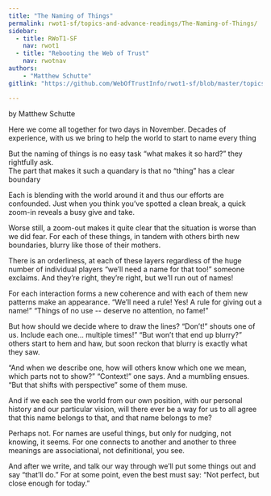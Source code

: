 ```yaml
---
title: "The Naming of Things"
permalink: rwot1-sf/topics-and-advance-readings/The-Naming-of-Things/
sidebar:
  - title: RWoT1-SF
    nav: rwot1
  - title: "Rebooting the Web of Trust"
    nav: rwotnav
authors:
	- "Matthew Schutte"
gitlink: "https://github.com/WebOfTrustInfo/rwot1-sf/blob/master/topics-and-advance-readings/The-Naming-of-Things.txt"

---  
```


by Matthew Schutte


Here we come all together
for two days in November.
Decades of experience, with us we bring
to help the world to start to name every thing

But the naming of things is no easy task
“what makes it so hard?” they rightfully ask.  
The part that makes it such a quandary 
is that no “thing” has a clear boundary 

Each is blending with the world around it
and thus our efforts are confounded. 
Just when you think you’ve spotted a clean break,
a quick zoom-in reveals a busy give and take.

Worse still, a zoom-out makes it quite clear
that the situation is worse than we did fear.
For each of these things, in tandem with others
birth new boundaries, blurry like those of their mothers.

There is an orderliness, at each of these layers
regardless of the huge number of individual players
“we’ll need a name for that too!” someone exclaims.
And they’re right, they’re right, but we’ll run out of names!

For each interaction forms a new coherence 
and with each of them new patterns make an appearance.
“We’ll need a rule! Yes! A rule for giving out a name!”
“Things of no use -- deserve no attention, no fame!”

But how should we decide where to draw the lines?
“Don’t!” shouts one of us.  Include each one... multiple times!”
“But won’t that end up blurry?” others start to hem and haw,
but soon reckon that blurry is exactly what they saw.

“And when we describe one, how will others know
which one we mean, which parts not to show?”
“Context!” one says.  And a mumbling ensues.
“But that shifts with perspective” some of them muse.

And if we each see the world from our own position,
with our personal history and our particular vision,
will there ever be a way for us to all agree
that this name belongs to that, and that name belongs to me?

Perhaps not. For names are useful things,
but only for nudging, not knowing, it seems.
For one connects to another and another to three
meanings are associational, not definitional, you see.

And after we write, and talk our way through
we’ll put some things out and say “that’ll do.”
For at some point, even the best must say:
“Not perfect, but close enough for today.”
